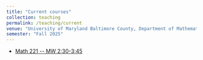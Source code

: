 ```yaml
---
title: "Current courses"
collection: teaching
permalink: /teaching/current
venue: "University of Maryland Baltimore County, Department of Mathematics and Statistics"
semester: "Fall 2025"
---
```


* [Math 221 -- MW 2:30-3:45](/Teaching/Math221/)
